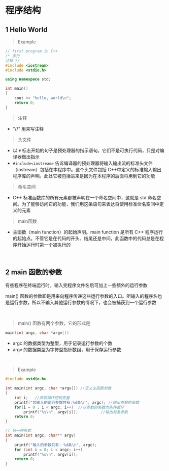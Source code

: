 
# 程序结构

## 1 Hello World
>Example
```c++
// first program in C++
/* 多行
注释 */
#include <iostream>
#include <stdio.h>

using namespace std;

int main()
{
    cout << "hello, world\n";
    return 0;
}
```

>注释    
- "//" 用来写注释

>头文件   
- 以 `#` 标志开始的句子是预处理器的指示语句。它们不是可执行代码，只是对编译器做出指示
- `#include<iostream>` 告诉编译器的预处理器将输入输出流的标准头文件（iostream）包括在本程序中。这个头文件包括 C++中定义的标准输入输出程序库的声明。此处它被包括进来是因为在本程序的后面将用到它的功能

>命名空间     
- C++ 标准函数库的所有元素都被声明在一个命名空间中，这就是 std 命名空间。为了能够访问它的功能，我们用这条语句来表达将使用标准命名空间中定义的元素

>main函数
- 主函数（main function）的起始声明。main function 是所有 C++ 程序运行的起始点。不管它是在代码的开头、结尾还是中间，此函数中的代码总是在程序开始运行时第一个被执行的

&emsp;
## 2 main 函数的参数
有些程序在终端运行时，输入完程序文件名后可加上一些额外的运行参数

main() 函数的参数即是用来向程序传递这些运行参数的入口。所输入的程序名也是运行参数，所以不输入其他运行参数的情况下，也会被捕获到一个运行参数

&emsp;
>main() 函数有两个参数，它的形式是
```c++
main(int argc, char *argv[])
```
- argc 的数据类型为整型，用于记录运行参数的个数
- argv 的数据类型为字符型指针数组，用于保存运行参数 


&emsp;
>Example
```c++
#include <stdio.h>

int main(int argc, char *argv[]) //定义主函数参数
{
    int i;   //声明循环控制变量
    printf("您输入的运行参数共有∶%d条\n", argc); //输出参数的条数 
    for(i = 0 ; i < argc; i++)  //以参数的条数为条件循环
        printf("%s\n", argv[i]);          //输出每条参数
    return 0;
}

// 另一种形式
int main(int argc, char** argv)
{
    printf("输入的参数共有: %d条\n", argc);
    for (int i = 0; i < argc; i++)
        printf("%s\n", argv[i]);
    return 0;
}
```
